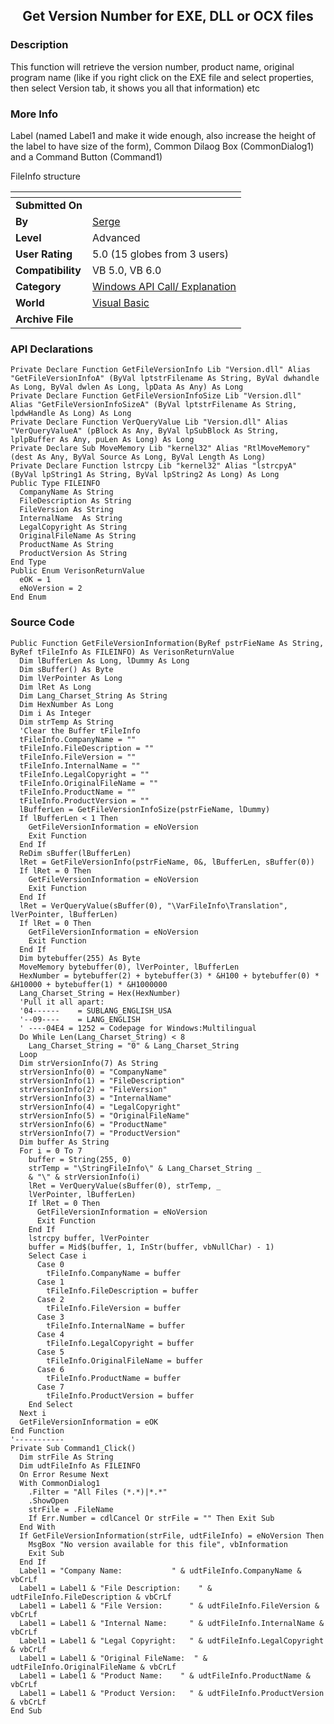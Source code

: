 ﻿<div align="center">

## Get Version Number for EXE, DLL or OCX files


</div>

### Description

This function will retrieve the version number, product name, original program name (like if you right click on the EXE file and select properties, then select Version tab, it shows you all that information) etc
 
### More Info
 
Label (named Label1 and make it wide enough, also increase the height of the label to have size of the form), Common Dilaog Box (CommonDialog1) and a Command Button (Command1)

FileInfo structure


<span>             |<span>
---                |---
**Submitted On**   |
**By**             |[Serge](https://github.com/Planet-Source-Code/PSCIndex/blob/master/ByAuthor/serge.md)
**Level**          |Advanced
**User Rating**    |5.0 (15 globes from 3 users)
**Compatibility**  |VB 5\.0, VB 6\.0
**Category**       |[Windows API Call/ Explanation](https://github.com/Planet-Source-Code/PSCIndex/blob/master/ByCategory/windows-api-call-explanation__1-39.md)
**World**          |[Visual Basic](https://github.com/Planet-Source-Code/PSCIndex/blob/master/ByWorld/visual-basic.md)
**Archive File**   |[](https://github.com/Planet-Source-Code/serge-get-version-number-for-exe-dll-or-ocx-files__1-4976/archive/master.zip)

### API Declarations

```
Private Declare Function GetFileVersionInfo Lib "Version.dll" Alias "GetFileVersionInfoA" (ByVal lptstrFilename As String, ByVal dwhandle As Long, ByVal dwlen As Long, lpData As Any) As Long
Private Declare Function GetFileVersionInfoSize Lib "Version.dll" Alias "GetFileVersionInfoSizeA" (ByVal lptstrFilename As String, lpdwHandle As Long) As Long
Private Declare Function VerQueryValue Lib "Version.dll" Alias "VerQueryValueA" (pBlock As Any, ByVal lpSubBlock As String, lplpBuffer As Any, puLen As Long) As Long
Private Declare Sub MoveMemory Lib "kernel32" Alias "RtlMoveMemory" (dest As Any, ByVal Source As Long, ByVal Length As Long)
Private Declare Function lstrcpy Lib "kernel32" Alias "lstrcpyA" (ByVal lpString1 As String, ByVal lpString2 As Long) As Long
Public Type FILEINFO
  CompanyName As String
  FileDescription As String
  FileVersion As String
  InternalName  As String
  LegalCopyright As String
  OriginalFileName As String
  ProductName As String
  ProductVersion As String
End Type
Public Enum VerisonReturnValue
  eOK = 1
  eNoVersion = 2
End Enum
```


### Source Code

```
Public Function GetFileVersionInformation(ByRef pstrFieName As String, ByRef tFileInfo As FILEINFO) As VerisonReturnValue
  Dim lBufferLen As Long, lDummy As Long
  Dim sBuffer() As Byte
  Dim lVerPointer As Long
  Dim lRet As Long
  Dim Lang_Charset_String As String
  Dim HexNumber As Long
  Dim i As Integer
  Dim strTemp As String
  'Clear the Buffer tFileInfo
  tFileInfo.CompanyName = ""
  tFileInfo.FileDescription = ""
  tFileInfo.FileVersion = ""
  tFileInfo.InternalName = ""
  tFileInfo.LegalCopyright = ""
  tFileInfo.OriginalFileName = ""
  tFileInfo.ProductName = ""
  tFileInfo.ProductVersion = ""
  lBufferLen = GetFileVersionInfoSize(pstrFieName, lDummy)
  If lBufferLen < 1 Then
    GetFileVersionInformation = eNoVersion
    Exit Function
  End If
  ReDim sBuffer(lBufferLen)
  lRet = GetFileVersionInfo(pstrFieName, 0&, lBufferLen, sBuffer(0))
  If lRet = 0 Then
    GetFileVersionInformation = eNoVersion
    Exit Function
  End If
  lRet = VerQueryValue(sBuffer(0), "\VarFileInfo\Translation", lVerPointer, lBufferLen)
  If lRet = 0 Then
    GetFileVersionInformation = eNoVersion
    Exit Function
  End If
  Dim bytebuffer(255) As Byte
  MoveMemory bytebuffer(0), lVerPointer, lBufferLen
  HexNumber = bytebuffer(2) + bytebuffer(3) * &H100 + bytebuffer(0) * &H10000 + bytebuffer(1) * &H1000000
  Lang_Charset_String = Hex(HexNumber)
  'Pull it all apart:
  '04------    = SUBLANG_ENGLISH_USA
  '--09----    = LANG_ENGLISH
  ' ----04E4 = 1252 = Codepage for Windows:Multilingual
  Do While Len(Lang_Charset_String) < 8
    Lang_Charset_String = "0" & Lang_Charset_String
  Loop
  Dim strVersionInfo(7) As String
  strVersionInfo(0) = "CompanyName"
  strVersionInfo(1) = "FileDescription"
  strVersionInfo(2) = "FileVersion"
  strVersionInfo(3) = "InternalName"
  strVersionInfo(4) = "LegalCopyright"
  strVersionInfo(5) = "OriginalFileName"
  strVersionInfo(6) = "ProductName"
  strVersionInfo(7) = "ProductVersion"
  Dim buffer As String
  For i = 0 To 7
    buffer = String(255, 0)
    strTemp = "\StringFileInfo\" & Lang_Charset_String _
    & "\" & strVersionInfo(i)
    lRet = VerQueryValue(sBuffer(0), strTemp, _
    lVerPointer, lBufferLen)
    If lRet = 0 Then
      GetFileVersionInformation = eNoVersion
      Exit Function
    End If
    lstrcpy buffer, lVerPointer
    buffer = Mid$(buffer, 1, InStr(buffer, vbNullChar) - 1)
    Select Case i
      Case 0
        tFileInfo.CompanyName = buffer
      Case 1
        tFileInfo.FileDescription = buffer
      Case 2
        tFileInfo.FileVersion = buffer
      Case 3
        tFileInfo.InternalName = buffer
      Case 4
        tFileInfo.LegalCopyright = buffer
      Case 5
        tFileInfo.OriginalFileName = buffer
      Case 6
        tFileInfo.ProductName = buffer
      Case 7
        tFileInfo.ProductVersion = buffer
    End Select
  Next i
  GetFileVersionInformation = eOK
End Function
'-----------
Private Sub Command1_Click()
  Dim strFile As String
  Dim udtFileInfo As FILEINFO
  On Error Resume Next
  With CommonDialog1
    .Filter = "All Files (*.*)|*.*"
    .ShowOpen
    strFile = .FileName
    If Err.Number = cdlCancel Or strFile = "" Then Exit Sub
  End With
  If GetFileVersionInformation(strFile, udtFileInfo) = eNoVersion Then
    MsgBox "No version available for this file", vbInformation
    Exit Sub
  End If
  Label1 = "Company Name:           " & udtFileInfo.CompanyName & vbCrLf
  Label1 = Label1 & "File Description:    " & udtFileInfo.FileDescription & vbCrLf
  Label1 = Label1 & "File Version:      " & udtFileInfo.FileVersion & vbCrLf
  Label1 = Label1 & "Internal Name:     " & udtFileInfo.InternalName & vbCrLf
  Label1 = Label1 & "Legal Copyright:   " & udtFileInfo.LegalCopyright & vbCrLf
  Label1 = Label1 & "Original FileName:  " & udtFileInfo.OriginalFileName & vbCrLf
  Label1 = Label1 & "Product Name:    " & udtFileInfo.ProductName & vbCrLf
  Label1 = Label1 & "Product Version:   " & udtFileInfo.ProductVersion & vbCrLf
End Sub
```

